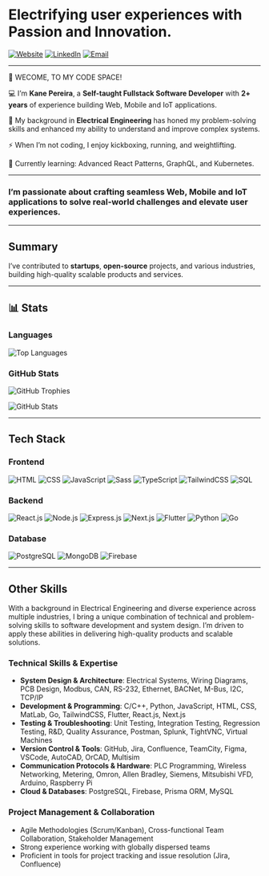 # Electrifying user experiences with Passion and Innovation.
[![Website](https://img.shields.io/badge/-Portfolio-black?style=flat&logo=web&logoColor=white)](https://www.thekaneologist.com/)
[![LinkedIn](https://img.shields.io/badge/-LinkedIn-blue?style=flat&logo=linkedin&logoColor=white)](https://www.linkedin.com/in/kane-pereira-a0a72b168/)
[![Email](https://img.shields.io/badge/-Contact-red?style=flat&logo=gmail&logoColor=white)](mailto:kane.pereira18@gmail.com)

---

👋 WECOME, TO MY CODE SPACE!  

💻 I’m **Kane Pereira**, a **Self-taught Fullstack Software Developer** with **2+ years** of experience building Web, Mobile and IoT applications.  

🔭 My background in **Electrical Engineering** has honed my problem-solving skills and enhanced my ability to understand and improve complex systems.  

⚡ When I’m not coding, I enjoy kickboxing, running, and weightlifting.  

🌱 Currently learning: Advanced React Patterns, GraphQL, and Kubernetes.  

---

### I’m passionate about crafting seamless Web, Mobile and IoT applications to solve real-world challenges and elevate user experiences.  

---

## Summary  
I’ve contributed to **startups**, **open-source** projects, and various industries, building high-quality scalable products and services.  

---

## 📊 Stats  

### **Languages**  
![Top Languages](https://github-readme-stats.vercel.app/api/top-langs/?username=s0han&layout=pie&theme=radical&hide=langs&count_private=true&show_icons=true)

### **GitHub Stats** 
![GitHub Trophies](https://github-profile-trophy.vercel.app/?username=s0han&theme=radical&row=1&column=6&margin-w=15&margin-h=15&no-frame=true)

![GitHub Stats](https://github-readme-stats.vercel.app/api?username=s0han&show_icons=true&theme=radical)

---


## Tech Stack

### **Frontend**
![HTML](https://img.shields.io/badge/-HTML-E34F26?style=flat&logo=html5&logoColor=white)
![CSS](https://img.shields.io/badge/-CSS-1572B6?style=flat&logo=css3&logoColor=white)
![JavaScript](https://img.shields.io/badge/-JavaScript-F7DF1E?style=flat&logo=javascript&logoColor=black)
![Sass](https://img.shields.io/badge/-Sass-CC6699?style=flat&logo=sass&logoColor=white)
![TypeScript](https://img.shields.io/badge/-TypeScript-3178C6?style=flat&logo=typescript&logoColor=white)
![TailwindCSS](https://img.shields.io/badge/-TailwindCSS-38B2AC?style=flat&logo=tailwindcss&logoColor=white)
![SQL](https://img.shields.io/badge/-SQL-003B57?style=flat&logo=sql&logoColor=white)

### **Backend**
![React.js](https://img.shields.io/badge/-React-61DAFB?style=flat&logo=react&logoColor=black)
![Node.js](https://img.shields.io/badge/-Node.js-339933?style=flat&logo=nodedotjs&logoColor=white)
![Express.js](https://img.shields.io/badge/-Express.js-000000?style=flat&logo=express&logoColor=white)
![Next.js](https://img.shields.io/badge/-Next.js-000000?style=flat&logo=nextdotjs&logoColor=white)
![Flutter](https://img.shields.io/badge/-Flutter-02569B?style=flat&logo=flutter&logoColor=white)
![Python](https://img.shields.io/badge/-Python-3776AB?style=flat&logo=python&logoColor=white)
![Go](https://img.shields.io/badge/-Go-00ADD8?style=flat&logo=go&logoColor=white)

### **Database**
![PostgreSQL](https://img.shields.io/badge/-PostgreSQL-4169E1?style=flat&logo=postgresql&logoColor=white)
![MongoDB](https://img.shields.io/badge/-MongoDB-47A248?style=flat&logo=mongodb&logoColor=white)
![Firebase](https://img.shields.io/badge/-Firebase-FFCA28?style=flat&logo=firebase&logoColor=black)

---

## Other Skills

With a background in Electrical Engineering and diverse experience across multiple industries, I bring a unique combination of technical and problem-solving skills to software development and system design. I’m driven to apply these abilities in delivering high-quality products and scalable solutions.

### **Technical Skills & Expertise**  
- **System Design & Architecture**: Electrical Systems, Wiring Diagrams, PCB Design, Modbus, CAN, RS-232, Ethernet, BACNet, M-Bus, I2C, TCP/IP  
- **Development & Programming**: C/C++, Python, JavaScript, HTML, CSS, MatLab, Go, TailwindCSS, Flutter, React.js, Next.js  
- **Testing & Troubleshooting**: Unit Testing, Integration Testing, Regression Testing, R&D, Quality Assurance, Postman, Splunk, TightVNC, Virtual Machines  
- **Version Control & Tools**: GitHub, Jira, Confluence, TeamCity, Figma, VSCode, AutoCAD, OrCAD, Multisim  
- **Communication Protocols & Hardware**: PLC Programming, Wireless Networking, Metering, Omron, Allen Bradley, Siemens, Mitsubishi VFD, Arduino, Raspberry Pi  
- **Cloud & Databases**: PostgreSQL, Firebase, Prisma ORM, MySQL  

### **Project Management & Collaboration**  
- Agile Methodologies (Scrum/Kanban), Cross-functional Team Collaboration, Stakeholder Management  
- Strong experience working with globally dispersed teams  
- Proficient in tools for project tracking and issue resolution (Jira, Confluence)
